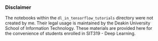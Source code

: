 ### Disclaimer

The notebooks within the `dl_in_tensorflow_tutorials` directory were not created by me. Their legal usage is maintained by the Deakin University School of Information Technology. These materials are provided here for the convenience of students enrolled in SIT319 - Deep Learning.
